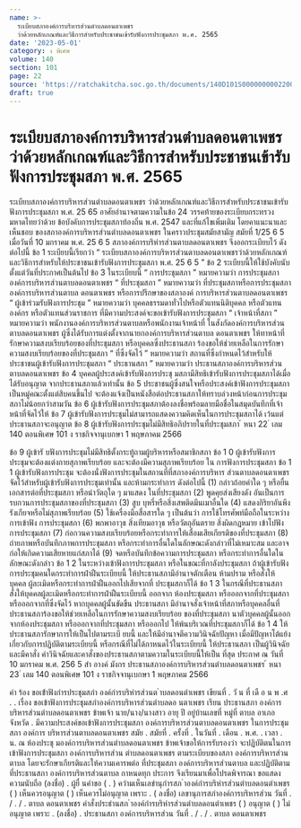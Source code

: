 ```yaml
---
name: >-
  ระเบียบสภาองค์การบริหารส่วนตำบลดอนตาเพชร
  ว่าด้วยหลักเกณฑ์และวิธีการสำหรับประชาชนเข้ารับฟังการประชุมสภา พ.ศ. 2565
date: '2023-05-01'
category: ง พิเศษ
volume: 140
section: 101
page: 22
source: 'https://ratchakitcha.soc.go.th/documents/140D101S0000000002200.pdf'
draft: true
---
```


# ระเบียบสภาองค์การบริหารส่วนตำบลดอนตาเพชร ว่าด้วยหลักเกณฑ์และวิธีการสำหรับประชาชนเข้ารับฟังการประชุมสภา พ.ศ. 2565

ระเบียบสภาองค์การบริหารส่วนตำบลดอนตาเพชร ว่าด้วยหลักเกณฑ์และวิธีการสำหรับประชาชนเข้ารับฟังการประชุมสภา พ.ศ. 25 65 อาศัยอำนาจตามความในข้อ 24 วรรคท้ายของระเบียบกระทรวงมหาดไทยว่าด้วย ข้อบังคับการประชุมสภาท้องถิ่น พ.ศ. 2547 และที่แก้ไขเพิ่มเติม โดยคาแนะนาและเห็นชอบ ของสภาองค์การบริหารส่วนตำบลดอนตาเพชร ในคราวประชุมสมัยสามัญ สมัยที่ 1/25 6 5 เมื่อวันที่ 10 มกราคม พ.ศ. 25 6 5 สภาองค์การบริหำรส่วนตาบลดอนตาเพชร จึงออกระเบียบไว้ ดังต่อไปนี้ ข้อ 1 ระเบียบนี้เรียกว่า “ ระเบียบสภาองค์การบริหารส่วนตาบลดอนตาเพชรว่าด้วยหลักเกณฑ์ และวิธีการสำหรับให้ประชาชนเข้ารับฟังการประชุมสภา พ.ศ. 25 6 5 ” ข้อ 2 ระเบียบนี้ให้ใช้บังคับนับตั้งแต่วันที่ประกาศเป็นต้นไป ข้อ 3 ในระเบียบนี้ “ การประชุมสภา ” หมายความว่า การประชุมสภาองค์การบริหารส่วนตาบลดอนตาเพชร “ ที่ประชุมสภา ” หมายความว่า ที่ประชุมสภาหรือการประชุมสภาองค์การบริหารส่วนตาบล ดอนตาเพชร หรือการปรึกษาของสภาองค์ การบริหารส่วนตาบลดอนตาเพชร “ ผู้เข้าร่วมรับฟังการประชุม ” หมายความว่า บุคคลธรรมดาทั่วไปหรือตัวแทนนิติบุคคล หรือตัวแทนองค์กร หรือตัวแทนส่วนราชการ ที่มีความประสงค์จะขอเข้ารับฟังการประชุมสภา “ เจ้าหน้าที่สภา ” หมายความว่า พนักงานองค์การบริหารส่วนตาบลหรือพนักงานเจ้าหน้าที่ ในสังกัดองค์การบริหารส่วนตาบลดอนตาเพชร ผู้ซึ่งได้รับการแต่งตั้งจากนายกองค์การบริหารส่วนตาบล ดอนตาเพชร ให้ทาหน้าที่รักษาความสงบเรียบร้อยของที่ประชุมสภา หรือบุคคลซึ่งประธานสภา ร้องขอให้ช่วยเหลือในการรักษาความสงบเรียบร้อยของที่ประชุมสภา “ ที่ซึ่งจัดไว้ ” หมายความว่า สถานที่ซึ่งกำหนดไว้สำหรับให้ประชาชนผู้เข้ารับฟังการประชุมสภา “ ประธานสภา ” หมายความว่า ประธานสภาองค์การบริหารส่วนตาบลดอนตาเพชร ข้อ 4 บุคคลผู้ประสงค์เข้ารับฟังการประชุ มสภามีสิทธิเข้ารับฟังการประชุมสภาได้เมื่อได้รับอนุญาต จากประธานสภาแล้วเท่านั้น ข้อ 5 ประชาชนผู้ซึ่งสนใจหรือประสงค์เข้าฟังการประชุมสภาเป็นหมู่คณะตั้งแต่สิบคนขึ้นไป จะต้องแจ้งเป็นหนังสือต่อประธานสภาให้ทราบล่วงหน้าก่อนการประชุมสภาไม่น้อยกว่าสามวัน ข้อ 6 ผู้เข้ารับฟังการประชุมสภาต้องลงชื่อพร้อมลายมือชื่อในสมุดบันทึกที่เจ้าหน้าที่จัดไว้ให้ ข้อ 7 ผู้เข้ารับฟังการประชุมไม่สามารถแสดงความคิดเห็นในการประชุมสภาได้ เว้นแต่ ประธานสภาจะอนุญาต ข้อ 8 ผู้เข้ารับฟังการประชุมไม่มีสิทธิอภิปรายในที่ประชุมสภา ้ หนา 22 ่ เลม 140 ตอนพิเศษ 101 ง ราชกิจจานุเบกษา 1 พฤษภาคม 2566

ข้อ 9 ผู้เข้ารั บฟังการประชุมไม่มีสิทธิตั้งกระทู้ถามผู้บริหารหรือสมาชิกสภา ข้อ 1 0 ผู้เข้ารับฟังการประชุมจะต้องแต่งกายสุภาพเรียบร้อย และจะต้องมีความสุภาพเรียบร้อย ใน การฟังการประชุมสภา ข้อ 1 1 ผู้เข้ารับฟังการประชุม จะต้องนั่งฟังการประชุมในสถานที่ที่สภาองค์การบริหาร ส่วนตาบลดอนตาเพชร จัดไว้สำหรับผู้เข้ารับฟังการประชุมเท่านั้น และห้ามกระทำการ ดังต่อไปนี้ (1) กล่าวถ้อยคำใด ๆ หรือยื่นเอกสารต่อที่ประชุมสภา หรือนำวัตถุใด ๆ มาแสดง ในที่ประชุมสภา (2) พูดคุยส่งเสียงดัง อันเป็นการรบกวนการประชุมสภาของที่ประชุมสภา (3) สูบ บุหรี่หรือสิ่งเสพติดมึนเมาอื่นใด (4) แสดงกิริยาอันพึงรังเกียจหรือไม่สุภาพเรียบร้อย (5) ใช้เครื่องมือสื่อสารใด ๆ เป็นต้นว่า การใช้โทรศัพท์มือถือในระหว่างการเข้าฟัง การประชุมสภา (6) พกพาอาวุธ สิ่งเทียมอาวุธ หรือวัตถุอันตราย สิ่งผิดกฎหมาย เข้าไปฟังการประชุมสภา (7) ก่อกวนความสงบเรียบร้อยหรือกระทำการให้เสื่อมเสียเกียรติของที่ประชุมสภา (8) ถ่ายภาพหรือบันทึกภาพการประชุมสภา หรือกระทำการอื่นใดในลักษณะดังกล่าวที่ไม่เหมาะสม และอาจก่อให้เกิดความเสียหายแก่สภาได้ (9) จดหรือบันทึกข้อความการประชุมสภา หรือกระทำการอื่นใดในลักษณะดังกล่าว ข้อ 1 2 ในระหว่างเข้าฟังการประชุมสภา หรือในขณะที่กาลังประชุมสภา ถ้าผู้เข้ารับฟัง การประชุมคนใดกระทำการฝ่าฝืนระเบียบนี้ ให้ประธานสภามีอำนาจตักเตือน ห้ามปราม หรือสั่งให้บุคคล ผู้ละเมิดหรือกระทำการฝ่าฝืนออกไปเสียจากที่ ประชุมสภาก็ได้ ข้อ 1 3 ในกรณีที่ประธานสภา สั่งให้บุคคลผู้ละเมิดหรือกระทำการฝ่าฝืนระเบียบนี้ ออกจาก ห้องประชุมสภา หรือออกจากที่ประชุมสภา หรือออกจากที่ซึ่งจัดไว้ หากบุคคลผู้นั้นขัดขืน ประธานสภา มีอำนาจสั่งเจ้าหน้าที่สภาหรือบุคคลอื่นที่ประธานสภาร้องขอให้ช่วยเหลือในการรักษาความสงบเรียบร้อย ของที่ประชุมสภา นาตัวบุคคลผู้นั้นออกจากห้องประชุมสภา หรือออกจากที่ประชุมสภา หรือออกไป ให้พ้นบริเวณที่ประชุมสภาก็ได้ ข้อ 1 4 ให้ประธานสภารักษาการให้เป็นไปตามระเบี ยบนี้ และให้มีอำนาจตีความวินิจฉัยปัญหา เมื่อมีปัญหาโต้แย้งเกี่ยวกับการปฏิบัติตามระเบียบนี้ หรือกรณีที่ไม่ได้กาหนดไว้ในระเบียบนี้ ให้ประธานสภา เป็นผู้วินิจฉัยและมีคาสั่ง คำวินิจฉัยและคาสั่งของประธานสภาตามความในระเบียบนี้ให้เป็น ที่สุด ประกาศ ณ วันที่ 10 มกราคม พ.ศ. 256 5 สำ อางค์ มังกร ประธานสภาองค์การบริหารส่วนตำบลดอนตาเพชร ้ หนา 23 ่ เลม 140 ตอนพิเศษ 101 ง ราชกิจจานุเบกษา 1 พฤษภาคม 2566

คํา ร้อง ขอเข้ําฟังกํารประชุมสภํา องค์กํารบริหํารส่วนต ําบลดอนตําเพชร เขียนที่ . วั น ที่ เดื อ น พ .ศ . . เรื่อง ขอเข้าฟังการประชุมสภำองค์การบริหารส่วนตำบลดอ นตาเพชร เรียน ประธานสภา องค์การบริหารส่วนตำบลดอนตาเพชร ข้าพเจ้า นาย/นาง/นางสาว อายุ ปี อยู่บ้านเลขที่ หมู่ที่ ตาบล อาเภอ จังหวัด . มีความประสงค์ขอเข้าฟังการประชุมสภา องค์การบริหารส่วนตาบลดอนตาเพชร ในการประชุมสภา องค์การ บริหารส่วนตาบลดอนตาเพชร สมัย . สมัยที่ . ครั้งที่ . ในวันที่ . เดือน . พ.ศ. . เวลา . น. ณ ห้องประชุ มองค์การบริหารส่วนตำบลดอนตาเพชร ข้าพเจ้าขอให้การรับรองว่า จะปฏิบัติตนในการเข้าฟังการประชุมสภา องค์การบริหารส่วน ตำบลดอนตาเพชร ตามระเบียบของสภา องค์การบริหารส่วนตาบล โดยจะรักษาเกียรติและให้ความเคารพต่อ ที่ประชุมสภา องค์การบริหารส่วนตาบล และปฏิบัติตามที่ประธานสภา องค์การบริหารส่วนตาบล กาหนดทุก ประการ จึงเรียนมาเพื่อโปรดพิจารณา ขอแสดงความนับถือ (ลงชื่อ) . ผู้ยื่ นคำขอ ( . ) ควํามเห็นเลขํานุกํารสภ ําองค์กํารบริหํารส่วนตําบลดอนตําเพชร ( ) เห็นควรอนุญาต ( ) เห็นควรไม่อนุญาต เพราะ . ( ลงชื่อ) เลขานุการสภำองค์การบริหารส่วน วันที่ . / . / . ตาบล ดอนตาเพชร คําสั่งประธํานสภ ําองค์กํารบริหํารส่วนตําบลดอนตําเพชร ( ) อนุญาต ( ) ไม่อนุญาต เพราะ . (ลงชื่อ) . ประธานสภา องค์การบริหารส่วน วันที่ . / . / . ตาบล ดอนตาเพชร

